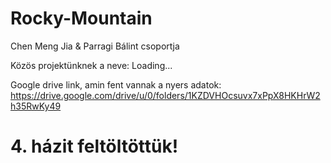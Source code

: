 # Rocky-Mountain
Chen Meng Jia & Parragi Bálint csoportja

Közös projektünknek a neve: Loading...

Google drive link, amin fent vannak a nyers adatok: 
https://drive.google.com/drive/u/0/folders/1KZDVHOcsuvx7xPpX8HKHrW2h35RwKy49

# 4. házit feltöltöttük!